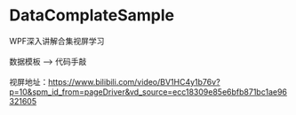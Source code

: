 # DataComplateSample
WPF深入讲解合集视屏学习\
\
数据模板 -->  代码手敲\
\
视屏地址：https://www.bilibili.com/video/BV1HC4y1b76v?p=10&spm_id_from=pageDriver&vd_source=ecc18309e85e6bfb871bc1ae96321605
